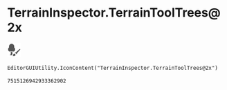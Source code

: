 # TerrainInspector.TerrainToolTrees@2x
![](/img/TerrainInspector.TerrainToolTrees@2x.png)

``` CSharp
EditorGUIUtility.IconContent("TerrainInspector.TerrainToolTrees@2x")
```
```
7515126942933362902
```
